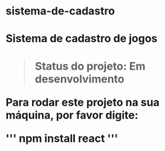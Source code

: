 # sistema-de-cadastro
<h1>Sistema de cadastro de jogos<h1>

>Status do projeto: Em desenvolvimento

Para rodar este projeto na sua máquina, por favor digite:

'''
npm install react
'''
